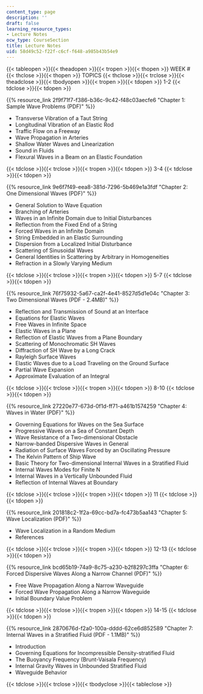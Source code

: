 ```yaml
---
content_type: page
description: ''
draft: false
learning_resource_types:
- Lecture Notes
ocw_type: CourseSection
title: Lecture Notes
uid: 58d49c52-f22f-c6cf-f648-a985b43b54e9
---
```

{{< tableopen >}}{{< theadopen >}}{{< tropen >}}{{< thopen >}}
WEEK #
{{< thclose >}}{{< thopen >}}
TOPICS
{{< thclose >}}{{< trclose >}}{{< theadclose >}}{{< tbodyopen >}}{{< tropen >}}{{< tdopen >}}
1-2
{{< tdclose >}}{{< tdopen >}}

{{% resource_link 2f9f71f7-f386-b36c-9c42-f48c03aecfe6 "Chapter 1: Sample Wave Problems (PDF)" %}}

- Transverse Vibration of a Taut String
- Longitudinal Vibration of an Elastic Rod
- Traffic Flow on a Freeway
- Wave Propagation in Arteries
- Shallow Water Waves and Linearization
- Sound in Fluids
- Flexural Waves in a Beam on an Elastic Foundation

{{< tdclose >}}{{< trclose >}}{{< tropen >}}{{< tdopen >}}
3-4
{{< tdclose >}}{{< tdopen >}}

{{% resource_link 9e6f7f49-eea8-381d-7296-5b469e1a3fdf "Chapter 2: One Dimensional Waves (PDF)" %}}

- General Solution to Wave Equation
- Branching of Arteries
- Waves in an Infinite Domain due to Initial Disturbances
- Reflection from the Fixed End of a String
- Forced Waves in an Infinite Domain
- String Embedded in an Elastic Surrounding
- Dispersion from a Localized Initial Disturbance
- Scattering of Sinusoidal Waves
- General Identities in Scattering by Arbitrary in Homogeneities
- Refraction in a Slowly Varying Medium

{{< tdclose >}}{{< trclose >}}{{< tropen >}}{{< tdopen >}}
5-7
{{< tdclose >}}{{< tdopen >}}

{{% resource_link 76f75932-5a67-ca2f-4e41-8527d5d1e04c "Chapter 3: Two Dimensional Waves (PDF - 2.4MB)" %}}

- Reflection and Transmission of Sound at an Interface
- Equations for Elastic Waves
- Free Waves in Infinite Space
- Elastic Waves in a Plane
- Reflection of Elastic Waves from a Plane Boundary
- Scattering of Monochromatic SH Waves
- Diffraction of SH Wave by a Long Crack
- Rayleigh Surface Waves
- Elastic Waves due to a Load Traveling on the Ground Surface
- Partial Wave Expansion
- Approximate Evaluation of an Integral

{{< tdclose >}}{{< trclose >}}{{< tropen >}}{{< tdopen >}}
8-10
{{< tdclose >}}{{< tdopen >}}

{{% resource_link 27220e77-673d-0f1d-ff71-a461b1574259 "Chapter 4: Waves in Water (PDF)" %}}

- Governing Equations for Waves on the Sea Surface
- Progressive Waves on a Sea of Constant Depth
- Wave Resistance of a Two-dimensional Obstacle
- Narrow-banded Dispersive Waves in General
- Radiation of Surface Waves Forced by an Oscillating Pressure
- The Kelvin Pattern of Ship Wave
- Basic Theory for Two-dimensional Internal Waves in a Stratified Fluid
- Internal Waves Modes for Finite N
- Internal Waves in a Vertically Unbounded Fluid
- Reflection of Internal Waves at Boundary

{{< tdclose >}}{{< trclose >}}{{< tropen >}}{{< tdopen >}}
11
{{< tdclose >}}{{< tdopen >}}

{{% resource_link 201818c2-1f2a-69cc-bd7a-fc473b5aa143 "Chapter 5: Wave Localization (PDF)" %}}

- Wave Localization in a Random Medium
- References

{{< tdclose >}}{{< trclose >}}{{< tropen >}}{{< tdopen >}}
12-13
{{< tdclose >}}{{< tdopen >}}

{{% resource_link bcd65b19-74a9-8c75-a230-b2f8297c3ffa "Chapter 6: Forced Dispersive Waves Along a Narrow Channel (PDF)" %}}

- Free Wave Propagation Along a Narrow Waveguide
- Forced Wave Propagation Along a Narrow Waveguide
- Initial Boundary Value Problem

{{< tdclose >}}{{< trclose >}}{{< tropen >}}{{< tdopen >}}
14-15
{{< tdclose >}}{{< tdopen >}}

{{% resource_link 2870676d-f2a0-100a-dddd-62ce6d852589 "Chapter 7: Internal Waves in a Stratified Fluid (PDF - 1.1MB)" %}}

- Introduction
- Governing Equations for Incompressible Density-stratified Fluid
- The Buoyancy Frequency (Brunt-Vaisala Frequency)
- Internal Gravity Waves in Unbounded Stratified Fluid
- Waveguide Behavior

{{< tdclose >}}{{< trclose >}}{{< tbodyclose >}}{{< tableclose >}}